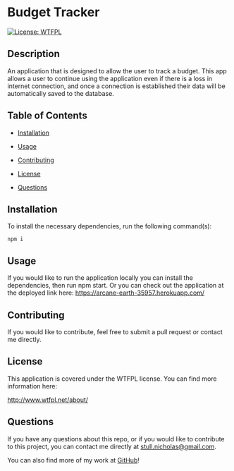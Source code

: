 # Budget Tracker

[![License: WTFPL](https://img.shields.io/badge/License-WTFPL-brightgreen.svg)](http://www.wtfpl.net/about/)

## Description

An application that is designed to allow the user to track a budget. This app allows a user to continue using the application even if there is a loss in internet connection, and once a connection is established their data will be automatically saved to the database.

## Table of Contents

* [Installation](#installation)

* [Usage](#usage)

* [Contributing](#contributing)

* [License](#license)

* [Questions](#questions)

## Installation

To install the necessary dependencies, run the following command(s):

```
npm i
```

## Usage

If you would like to run the application locally you can install the dependencies, then run npm start. Or you can check out the application at the deployed link here: https://arcane-earth-35957.herokuapp.com/

## Contributing

If you would like to contribute, feel free to submit a pull request or contact me directly.


## License
This application is covered under the WTFPL license. You can find more information here:

http://www.wtfpl.net/about/

## Questions

If you have any questions about this repo, or if you would like to contribute to this project, you can contact me directly at stull.nicholas@gmail.com.

You can also find more of my work at [GitHub](https://github.com/nickstull/)!